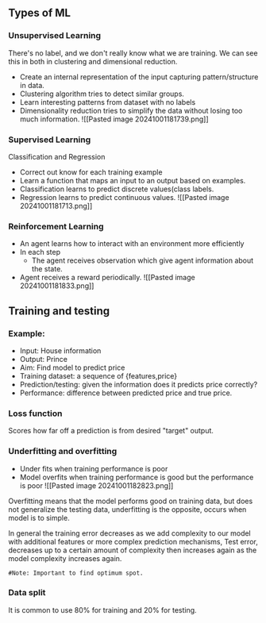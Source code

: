 
## Types of ML

### Unsupervised Learning
There's no label, and we don't really know what we are training. We can see this in both in clustering and dimensional reduction.
- Create an internal representation of the input capturing pattern/structure in data.
- Clustering algorithm tries to detect similar groups.
- Learn interesting patterns from dataset with no labels
- Dimensionality reduction tries to simplify the data without losing too much information.
![[Pasted image 20241001181739.png]]
### Supervised Learning
Classification and Regression
- Correct out know for each training example
- Learn a function that maps an input to an output based on examples.
- Classification learns to predict discrete values(class labels.
- Regression learns to predict continuous values.
![[Pasted image 20241001181713.png]]

### Reinforcement Learning
- An agent learns how to interact with an environment more efficiently
- In each step
	- The agent receives observation which give agent information about the state.
- Agent receives a reward periodically.
![[Pasted image 20241001181833.png]]

## Training and testing
### Example:
- Input: House information
- Output: Prince
- Aim: Find model to predict price
- Training dataset: a sequence of {features,price}
- Prediction/testing: given the information does it predicts price correctly?
- Performance: difference between predicted price and true price.
### Loss function
Scores how far off a prediction is from desired "target" output.

### Underfitting and overfitting

- Under fits when training performance is poor
- Model overfits when training performance is good but the performance is poor
![[Pasted image 20241001182823.png]]

Overfitting means that the model performs good on training data, but does not generalize the testing data, underfitting is the opposite, occurs when model is to simple.

In general the training error decreases as we add complexity to our model with additional features or more complex prediction mechanisms,
Test error, decreases up to a certain amount of complexity then increases again as the model complexity increases again. 

`#Note: Important to find optimum spot. `

### Data split

It is common to use 80% for training and 20% for testing.

